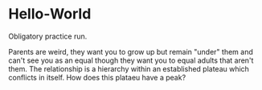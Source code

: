 # Hello-World
Obligatory practice run.

Parents are weird, they want you to grow up but remain "under" them and can't see you as an equal though they want you to equal adults that aren't them. The relationship is a hierarchy within an established plateau which conflicts in itself. How does this plataeu have a peak?
